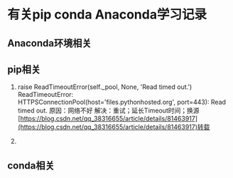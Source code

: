# 有关pip conda Anaconda学习记录
## Anaconda环境相关

## pip相关

 1. raise ReadTimeoutError(self._pool, None, 'Read timed out.')
ReadTimeoutError: HTTPSConnectionPool(host='files.pythonhosted.org', port=443): Read timed out.
原因：网络不好
解决：重试；延长Timeout时间；换源
[https://blog.csdn.net/qq_38316655/article/details/81463917](https://blog.csdn.net/qq_38316655/article/details/81463917)转载

2. 

## conda相关 